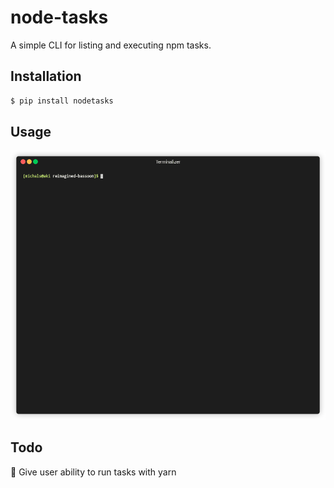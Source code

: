 # node-tasks

A simple CLI for listing and executing npm tasks.

## Installation

```bash
$ pip install nodetasks
```

## Usage

![Example usage](example.gif)

## Todo

:black_square_button: Give user ability to run tasks with yarn
